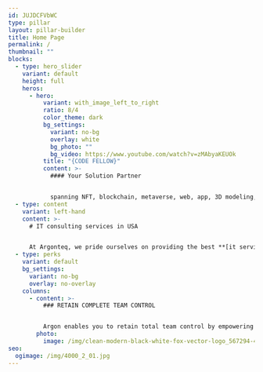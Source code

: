 ```yaml
---
id: JUJDCFVbWC
type: pillar
layout: pillar-builder
title: Home Page
permalink: /
thumbnail: ""
blocks:
  - type: hero_slider
    variant: default
    height: full
    heros:
      - hero:
          variant: with_image_left_to_right
          ratio: 8/4
          color_theme: dark
          bg_settings:
            variant: no-bg
            overlay: white
            bg_photo: ""
            bg_video: https://www.youtube.com/watch?v=zMAbyaKEUOk
          title: "{CODE FELLOW}"
          content: >-
            #### Your Solution Partner


            spanning NFT, blockchain, metaverse, web, app, 3D modeling, AR/VR game, and software development have successfully left an indelible mark across various industries. Our impact is far-reaching, unlocking new opportunities for growth and innovation in a fast-paced digital world. With a commitment to plagiarism-free content, Argonteq it consulting services in usa have been dedicated to driving industries forward through creative and authentic solutions.
  - type: content
    variant: left-hand
    content: >-
      # IT consulting services in USA


      At Argonteq, we pride ourselves on providing the best **[it services](https://argonteq.com/)** for our clients. We are equipped to cater to a variety of needs, ensuring that we deliver top-notch results every time. Whether you’re looking to venture into the world of non-fungible tokens nft development, explore the potential of blockchain technology, enhance your digital presence with stunning **[3d modeling services in usa](https://argonteq.com/3d-modeling-services/)**, create innovative mobile applications development, immerse your audience in captivating AR/VR Development Services experiences, shape the future of the metaverse, optimise your software development processes, or develop engaging games, we have you covered.
  - type: perks
    variant: default
    bg_settings:
      variant: no-bg
      overlay: no-overlay
    columns:
      - content: >-
          ### RETAIN COMPLETE TEAM CONTROL


          Argon enables you to retain total team control by empowering you with multiple benefits like that of high scalability and reduced administration.
        photo:
          image: /img/clean-modern-black-white-fox-vector-logo_567294-4882.jpg
seo:
  ogimage: /img/4000_2_01.jpg
---
```

